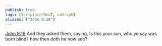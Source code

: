```yaml
---
publish: true
tags: [Scripture/NewT, noGraph]
aliases: ["John 9:19"]
---
```

[John 9:19](https://churchofjesuschrist.org/study/scriptures/nt/john/9?lang=eng&id=p19#p19) And they asked them, saying, Is this your son, who ye say was born blind? how then doth he now see?
